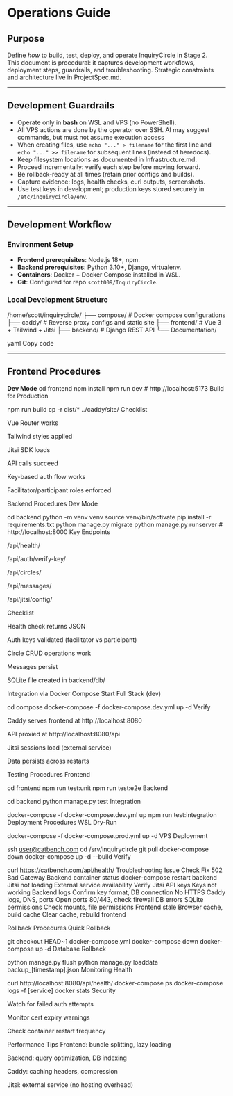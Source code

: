
<!-- InquiryCircle2 – OperationsGuide – Stage2 – 9/12/2025 at 8:45 AM ET -->

# Operations Guide

## Purpose
Define *how* to build, test, deploy, and operate InquiryCircle in Stage 2.  
This document is procedural: it captures development workflows, deployment steps, guardrails, and troubleshooting. Strategic constraints and architecture live in ProjectSpec.md.

---

## Development Guardrails
- Operate only in **bash** on WSL and VPS (no PowerShell).  
- All VPS actions are done by the operator over SSH. AI may suggest commands, but must not assume execution access
- When creating files, use `echo "..." > filename` for the first line and  
  `echo "..." >> filename` for subsequent lines (instead of heredocs). 
- Keep filesystem locations as documented in Infrastructure.md.  
- Proceed incrementally: verify each step before moving forward.  
- Be rollback-ready at all times (retain prior configs and builds).  
- Capture evidence: logs, health checks, curl outputs, screenshots.  
- Use test keys in development; production keys stored securely in `/etc/inquirycircle/env`.

---

## Development Workflow

### Environment Setup
- **Frontend prerequisites**: Node.js 18+, npm.  
- **Backend prerequisites**: Python 3.10+, Django, virtualenv.  
- **Containers**: Docker + Docker Compose installed in WSL.  
- **Git**: Configured for repo `scott009/InquiryCircle`.

### Local Development Structure
/home/scott/inquirycircle/
├── compose/ # Docker compose configurations
├── caddy/ # Reverse proxy configs and static site
├── frontend/ # Vue 3 + Tailwind + Jitsi
├── backend/ # Django REST API
└── Documentation/

yaml
Copy code

---

## Frontend Procedures

**Dev Mode**
cd frontend
npm install
npm run dev  # http://localhost:5173
Build for Production


npm run build
cp -r dist/* ../caddy/site/
Checklist

Vue Router works

Tailwind styles applied

Jitsi SDK loads

API calls succeed

Key-based auth flow works

Facilitator/participant roles enforced

Backend Procedures
Dev Mode


cd backend
python -m venv venv
source venv/bin/activate
pip install -r requirements.txt
python manage.py migrate
python manage.py runserver  # http://localhost:8000
Key Endpoints

/api/health/

/api/auth/verify-key/

/api/circles/

/api/messages/

/api/jitsi/config/

Checklist

Health check returns JSON

Auth keys validated (facilitator vs participant)

Circle CRUD operations work

Messages persist

SQLite file created in backend/db/

Integration via Docker Compose
Start Full Stack (dev)


cd compose
docker-compose -f docker-compose.dev.yml up -d
Verify

Caddy serves frontend at http://localhost:8080

API proxied at http://localhost:8080/api

Jitsi sessions load (external service)

Data persists across restarts

Testing Procedures
Frontend


cd frontend
npm run test:unit
npm run test:e2e
Backend


cd backend
python manage.py test
Integration


docker-compose -f docker-compose.dev.yml up
npm run test:integration
Deployment Procedures
WSL Dry-Run


docker-compose -f docker-compose.prod.yml up -d
VPS Deployment


ssh user@catbench.com
cd /srv/inquirycircle
git pull
docker-compose down
docker-compose up -d --build
Verify


curl https://catbench.com/api/health/
Troubleshooting
Issue	Check	Fix
502 Bad Gateway	Backend container status	docker-compose restart backend
Jitsi not loading	External service availability	Verify Jitsi API keys
Keys not working	Backend logs	Confirm key format, DB connection
No HTTPS	Caddy logs, DNS, ports	Open ports 80/443, check firewall
DB errors	SQLite permissions	Check mounts, file permissions
Frontend stale	Browser cache, build cache	Clear cache, rebuild frontend

Rollback Procedures
Quick Rollback


git checkout HEAD~1 docker-compose.yml
docker-compose down
docker-compose up -d
Database Rollback


python manage.py flush
python manage.py loaddata backup_[timestamp].json
Monitoring
Health


curl http://localhost:8080/api/health/
docker-compose ps
docker-compose logs -f [service]
docker stats
Security

Watch for failed auth attempts

Monitor cert expiry warnings

Check container restart frequency

Performance Tips
Frontend: bundle splitting, lazy loading

Backend: query optimization, DB indexing

Caddy: caching headers, compression

Jitsi: external service (no hosting overhead)